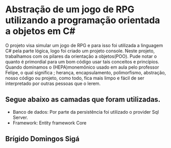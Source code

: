 
# Abstração de um jogo de RPG utilizando a programação orientada a objetos em C#
 O projeto visa simular um jogo de RPG e para isso foi utilizada a linguagem C# pela parte lógica, logo foi criado um projeto console.
 Neste projeto, trabalhamos com os pilares da orientação a objetos(POO). Pude notar o quanto é primordial para um bom código usar tais conceitos e princípios. Quando dominamos o (HEPA)monemônico usado em aula pelo professor Felipe, o qual significa ; herança, encapsulamento, polimorfismo, abstração, nosso código ou projeto, como todo, fica mais limpo e fácil de ser interpretado por outras pessoas que o lerem.
## Segue abaixo as camadas que foram utilizadas.
* Banco de dados: Por parte da persistência foi utilizado o provider Sql Server.
* Framework: Entity framework Core

## Brígido Domingos Sigá

